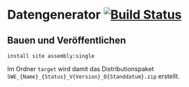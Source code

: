 Datengenerator [![Build Status](https://travis-ci.org/datenverteiler/de.bsvrz.pat.datgen.svg?branch=develop)](https://travis-ci.org/datenverteiler/de.bsvrz.pat.datgen)
==============


Bauen und Veröffentlichen
-------------------------

    install site assembly:single

Im Ordner `target` wird damit das Distributionspaket
`SWE_{Name}_{Status}_V{Version}_D{Standdatum}.zip` erstellt.

